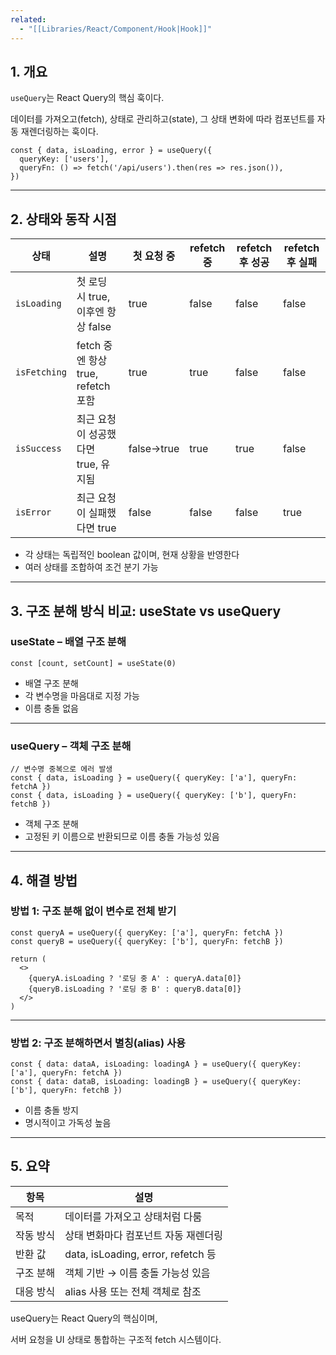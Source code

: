 ```yaml
---
related:
  - "[[Libraries/React/Component/Hook|Hook]]"
---
```

## 1. 개요

`useQuery`는 React Query의 핵심 훅이다.

데이터를 가져오고(fetch), 상태로 관리하고(state), 그 상태 변화에 따라 컴포넌트를 자동 재렌더링하는 훅이다.

```tsx
const { data, isLoading, error } = useQuery({
  queryKey: ['users'],
  queryFn: () => fetch('/api/users').then(res => res.json()),
})

```

---

## 2. 상태와 동작 시점

|상태|설명|첫 요청 중|refetch 중|refetch 후 성공|refetch 후 실패|
|---|---|---|---|---|---|
|`isLoading`|첫 로딩 시 true, 이후엔 항상 false|true|false|false|false|
|`isFetching`|fetch 중엔 항상 true, refetch 포함|true|true|false|false|
|`isSuccess`|최근 요청이 성공했다면 true, 유지됨|false→true|true|true|false|
|`isError`|최근 요청이 실패했다면 true|false|false|false|true|

- 각 상태는 독립적인 boolean 값이며, 현재 상황을 반영한다
- 여러 상태를 조합하여 조건 분기 가능

---

## 3. 구조 분해 방식 비교: useState vs useQuery

### useState – 배열 구조 분해

```tsx
const [count, setCount] = useState(0)

```

- 배열 구조 분해
- 각 변수명을 마음대로 지정 가능
- 이름 충돌 없음

---

### useQuery – 객체 구조 분해

```tsx
// 변수명 중복으로 에러 발생
const { data, isLoading } = useQuery({ queryKey: ['a'], queryFn: fetchA })
const { data, isLoading } = useQuery({ queryKey: ['b'], queryFn: fetchB })

```

- 객체 구조 분해
- 고정된 키 이름으로 반환되므로 이름 충돌 가능성 있음

---

## 4. 해결 방법

### 방법 1: 구조 분해 없이 변수로 전체 받기

```tsx
const queryA = useQuery({ queryKey: ['a'], queryFn: fetchA })
const queryB = useQuery({ queryKey: ['b'], queryFn: fetchB })

return (
  <>
    {queryA.isLoading ? '로딩 중 A' : queryA.data[0]}
    {queryB.isLoading ? '로딩 중 B' : queryB.data[0]}
  </>
)

```

---

### 방법 2: 구조 분해하면서 별칭(alias) 사용

```tsx
const { data: dataA, isLoading: loadingA } = useQuery({ queryKey: ['a'], queryFn: fetchA })
const { data: dataB, isLoading: loadingB } = useQuery({ queryKey: ['b'], queryFn: fetchB })

```

- 이름 충돌 방지
- 명시적이고 가독성 높음

---

## 5. 요약

|항목|설명|
|---|---|
|목적|데이터를 가져오고 상태처럼 다룸|
|작동 방식|상태 변화마다 컴포넌트 자동 재렌더링|
|반환 값|data, isLoading, error, refetch 등|
|구조 분해|객체 기반 → 이름 충돌 가능성 있음|
|대응 방식|alias 사용 또는 전체 객체로 참조|

useQuery는 React Query의 핵심이며,

서버 요청을 UI 상태로 통합하는 구조적 fetch 시스템이다.